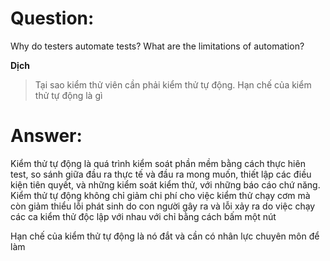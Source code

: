 # **Question:** 
Why do testers automate tests? What are the limitations of automation?

**Dịch**
> Tại sao kiểm thử viên cần phải kiểm thử tự động. Hạn chế của kiểm thử tự động là gì

# **Answer:**
Kiểm thử tự động là quá trình kiểm soát phần mềm bằng cách thực hiên test, so sánh giữa đầu ra thực tế và đầu ra mong muốn, thiết lập các điều kiện tiên quyết, và những kiểm soát kiểm thử, với những báo cáo chứ năng. Kiểm thử tự động không chỉ giảm chi phí cho việc kiểm thử chạy cơm mà còn giảm thiểu lỗi phát sinh do con người gây ra và lỗi xảy ra do việc chạy các ca kiểm thử độc lập với nhau với chỉ bằng cách bấm một nút

Hạn chế của kiểm thử tự động là nó đắt và cần có nhân lực chuyên môn để làm

